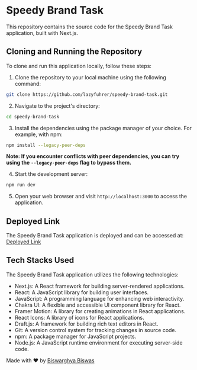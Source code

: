 # Speedy Brand Task

This repository contains the source code for the Speedy Brand Task application, built with Next.js.

## Cloning and Running the Repository

To clone and run this application locally, follow these steps:

1. Clone the repository to your local machine using the following command:
```bash
git clone https://github.com/lazyfuhrer/speedy-brand-task.git
```
2. Navigate to the project's directory:
```bash
cd speedy-brand-task
```
3. Install the dependencies using the package manager of your choice. For example, with npm:
```bash
npm install --legacy-peer-deps
```
**Note: If you encounter conflicts with peer dependencies, you can try using the `--legacy-peer-deps` flag to bypass them.**

4. Start the development server:
```bash
npm run dev
```
5. Open your web browser and visit `http://localhost:3000` to access the application.

## Deployed Link

The Speedy Brand Task application is deployed and can be accessed at: [Deployed Link](https://joyful-otter-034a74.netlify.app)

## Tech Stacks Used

The Speedy Brand Task application utilizes the following technologies:

- Next.js: A React framework for building server-rendered applications.
- React: A JavaScript library for building user interfaces.
- JavaScript: A programming language for enhancing web interactivity.
- Chakra UI: A flexible and accessible UI component library for React.
- Framer Motion: A library for creating animations in React applications.
- React Icons: A library of icons for React applications.
- Draft.js: A framework for building rich text editors in React.
- Git: A version control system for tracking changes in source code.
- npm: A package manager for JavaScript projects.
- Node.js: A JavaScript runtime environment for executing server-side code.

Made with ❤️ by [Biswarghya Biswas](https://www.linkedin.com/in/biswarghya-biswas)
